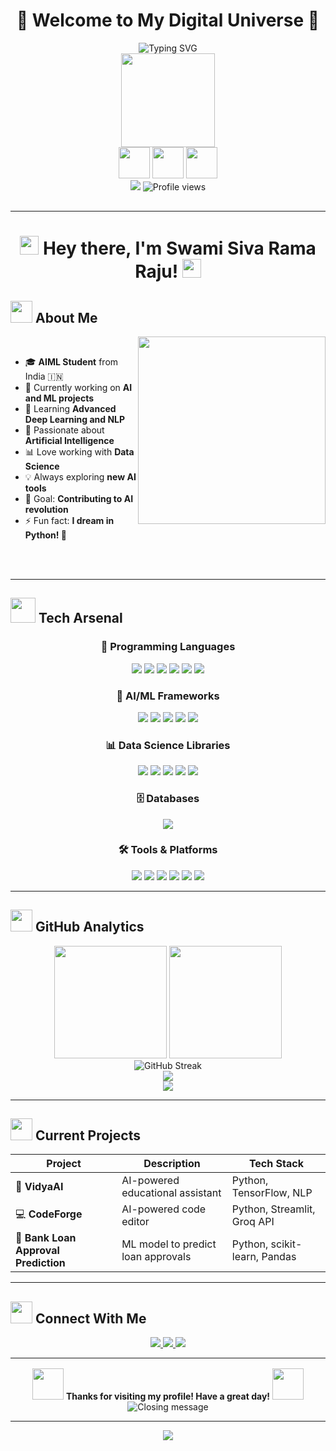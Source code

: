 # <div align="center">🚀 Welcome to My Digital Universe 🚀</div>

<div align="center">
  <img src="https://readme-typing-svg.herokuapp.com?font=Orbitron&size=35&duration=3000&pause=1000&color=00F7FF&background=00000000&center=true&vCenter=true&width=800&lines=AI+%26+ML+Enthusiast;Deep+Learning+Explorer;Data+Science+Wizard;Code+Architect;Innovation+Seeker!" alt="Typing SVG" />
</div>

<div align="center">
  <img height="150" src="https://media.giphy.com/media/M9gbBd9nbDrOTu1Mqx/giphy.gif" />
</div>

<div align="center">
  <img src="https://media.giphy.com/media/3oKIPnAiaMCws8nOsE/giphy.gif" width="50" />
  <img src="https://media.giphy.com/media/WUlplcMpOCEmTGBtBW/giphy.gif" width="50" />
  <img src="https://media.giphy.com/media/KzJkzjggfGN5Py6nkT/giphy.gif" width="50" />
</div>
<div align="center" style="margin-bottom: 30px;">
  <img src="https://visitor-badge.laobi.icu/badge?page_id=Swami-Siva-Rama-Raju&color=00cf00" />
  <img src="https://komarev.com/ghpvc/?username=Swami-Siva-Rama-Raju&label=Profile%20views&color=0e75b6&style=flat" alt="Profile views" />
</div>

---

<h1 align="center">
  <img src="https://media.giphy.com/media/hvRJCLFzcasrR4ia7z/giphy.gif" width="30px"/>
  Hey there, I'm Swami Siva Rama Raju!
  <img src="https://media.giphy.com/media/hvRJCLFzcasrR4ia7z/giphy.gif" width="30px"/>
</h1>

## <img src="https://media.giphy.com/media/iY8CRBdQXODJSCERIr/giphy.gif" width="35"><b> About Me </b>

<img align="right" src="https://media.giphy.com/media/LaVp0AyqR5bGsC5Cbm/giphy.gif" width="300" />

<br>

- 🎓 **AIML Student** from India 🇮🇳
- 🔭 Currently working on **AI and ML projects**
- 🌱 Learning **Advanced Deep Learning and NLP**
- 🤖 Passionate about **Artificial Intelligence**
- 📊 Love working with **Data Science**
- 💡 Always exploring **new AI tools**
- 🎯 Goal: **Contributing to AI revolution**
- ⚡ Fun fact: **I dream in Python! 🐍**

<br><br>

---

## <img src="https://media.giphy.com/media/j2pOGeGYKe2xCCKwfi/giphy.gif" width="40"> **Tech Arsenal**

<div align="center">

### 🚀 Programming Languages
<img src="https://img.shields.io/badge/Python-3776AB?style=for-the-badge&logo=python&logoColor=white" />
<img src="https://img.shields.io/badge/Java-ED8B00?style=for-the-badge&logo=java&logoColor=white" />
<img src="https://img.shields.io/badge/C-00599C?style=for-the-badge&logo=c&logoColor=white" />
<img src="https://img.shields.io/badge/JavaScript-F7DF1E?style=for-the-badge&logo=javascript&logoColor=black" />
<img src="https://img.shields.io/badge/HTML5-E34F26?style=for-the-badge&logo=html5&logoColor=white" />
<img src="https://img.shields.io/badge/CSS3-1572B6?style=for-the-badge&logo=css3&logoColor=white" />

### 🧠 AI/ML Frameworks
<img src="https://img.shields.io/badge/TensorFlow-FF6F00?style=for-the-badge&logo=tensorflow&logoColor=white" />
<img src="https://img.shields.io/badge/Keras-D00000?style=for-the-badge&logo=keras&logoColor=white" />
<img src="https://img.shields.io/badge/PyTorch-EE4C2C?style=for-the-badge&logo=pytorch&logoColor=white" />
<img src="https://img.shields.io/badge/scikit--learn-F7931E?style=for-the-badge&logo=scikit-learn&logoColor=white" />
<img src="https://img.shields.io/badge/OpenCV-27338e?style=for-the-badge&logo=OpenCV&logoColor=white" />

### 📊 Data Science Libraries
<img src="https://img.shields.io/badge/NumPy-013243?style=for-the-badge&logo=numpy&logoColor=white" />
<img src="https://img.shields.io/badge/Pandas-150458?style=for-the-badge&logo=pandas&logoColor=white" />
<img src="https://img.shields.io/badge/Matplotlib-11557c?style=for-the-badge&logo=matplotlib&logoColor=white" />
<img src="https://img.shields.io/badge/Seaborn-3776AB?style=for-the-badge&logo=seaborn&logoColor=white" />
<img src="https://img.shields.io/badge/Plotly-239120?style=for-the-badge&logo=plotly&logoColor=white" />

### 🗄️ Databases
<img src="https://img.shields.io/badge/MySQL-005C84?style=for-the-badge&logo=mysql&logoColor=white" />

### 🛠️ Tools & Platforms
<img src="https://img.shields.io/badge/Git-F05032?style=for-the-badge&logo=git&logoColor=white" />
<img src="https://img.shields.io/badge/GitHub-100000?style=for-the-badge&logo=github&logoColor=white" />
<img src="https://img.shields.io/badge/VS_Code-0078D4?style=for-the-badge&logo=visual%20studio%20code&logoColor=white" />
<img src="https://img.shields.io/badge/Jupyter-F37626?style=for-the-badge&logo=jupyter&logoColor=white" />
<img src="https://img.shields.io/badge/Google_Colab-F9AB00?style=for-the-badge&logo=google%20colab&logoColor=white" />
<img src="https://img.shields.io/badge/IntelliJ_IDEA-000000?style=for-the-badge&logo=intellij-idea&logoColor=white" />


</div>

---

## <img src="https://media.giphy.com/media/W5eoZHPpUx9sapR0eu/giphy.gif" width="35"> **GitHub Analytics**

<div align="center">
  <img height="180em" src="https://github-readme-stats.vercel.app/api?username=Swami-Siva-Rama-Raju&show_icons=true&theme=radical&include_all_commits=true&count_private=true&hide_border=true&bg_color=0D1117&title_color=F85D7F&icon_color=F8D866&text_color=FFFFFF"/>
  <img height="180em" src="https://github-readme-stats.vercel.app/api/top-langs/?username=Swami-Siva-Rama-Raju&layout=compact&langs_count=8&theme=radical&hide_border=true&bg_color=0D1117&title_color=F85D7F&text_color=FFFFFF"/>
</div>

<div align="center">
  <img src="https://github-readme-streak-stats.herokuapp.com/?user=Swami-Siva-Rama-Raju&theme=radical&hide_border=true&background=0D1117&ring=F85D7F&fire=F8D866&currStreakLabel=F85D7F" alt="GitHub Streak" />
</div>

<div align="center">
  <img src="https://github-profile-trophy.vercel.app/?username=Swami-Siva-Rama-Raju&theme=radical&no-frame=true&no-bg=false&margin-w=4&row=2&column=3" />
</div>

<div align="center">
  <img src="https://github-readme-activity-graph.vercel.app/graph?username=Swami-Siva-Rama-Raju&theme=redical&bg_color=0D1117&color=F85D7F&line=F8D866&point=FFFFFF&hide_border=true" />
</div>

---

## <img src="https://media.giphy.com/media/LnQjpWaON8nhr21vNW/giphy.gif" width="35"> **Current Projects**

<div align="center">

| Project                       | Description                          | Tech Stack                       |
|------------------------------|------------------------------------|---------------------------------|
| 🤖 **VidyaAI**                | AI-powered educational assistant   | Python, TensorFlow, NLP          |
| 💻 **CodeForge**              | AI-powered code editor              | Python, Streamlit, Groq API      |
| 🏦 **Bank Loan Approval Prediction** | ML model to predict loan approvals | Python, scikit-learn, Pandas     |
</div>

---

## <img src="https://media.giphy.com/media/mGcNjsfWAjY5AEZNw6/giphy.gif" width="35"> **Connect With Me**

<div align="center">

<a href="https://www.linkedin.com/in/gorrela-swami-siva-rama-raju-07a570291">
  <img src="https://img.shields.io/badge/LinkedIn-0077B5?style=for-the-badge&logo=linkedin&logoColor=white" />
</a>
<a href="mailto:swamisivaramaraju@gmail.com">
  <img src="https://img.shields.io/badge/Gmail-D14836?style=for-the-badge&logo=gmail&logoColor=white" />
</a>
<a href="https://www.instagram.com/__.master__piece.__/">
  <img src="https://img.shields.io/badge/Instagram-E4405F?style=for-the-badge&logo=instagram&logoColor=white" />
</a>

</div>

---

<div align="center">
  <img src="https://media.giphy.com/media/jpVnC65DmYeyRL4LHS/giphy.gif" width="100%" height="2" />
</div>

<div align="center">
  <img src="https://media.giphy.com/media/3o7aCSPqXE5C6T8tBC/giphy.gif" width="50" />
  <b>Thanks for visiting my profile! Have a great day!</b>
  <img src="https://media.giphy.com/media/3o7aCSPqXE5C6T8tBC/giphy.gif" width="50" />
</div>

<div align="center">
  <img src="https://readme-typing-svg.herokuapp.com?font=Orbitron&size=20&duration=3000&pause=1000&color=00F7FF&background=00000000&center=true&vCenter=true&width=600&lines=Let's+build+the+future+with+AI!;Keep+coding+and+stay+curious!;AI+is+the+new+electricity!" alt="Closing message" />
</div>

---

<div align="center">
  <img src="https://capsule-render.vercel.app/api?type=waving&color=gradient&height=100&section=footer" />
</div>
